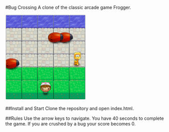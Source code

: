 #Bug Crossing
A clone of the classic arcade game Frogger.

<p>
 <img src="./images/game-img.png" width="250"/>
</p>

##Install and Start
Clone the repository and open index.html.

##Rules
Use the arrow keys to navigate. You have 40 seconds to complete the game. If you are crushed by a bug your score becomes 0.
